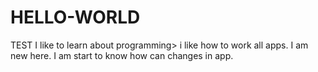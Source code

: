 # HELLO-WORLD
TEST
I like to learn about programming>
i like how to work all apps.
I am new here.
I am start to know how can changes  in app.

